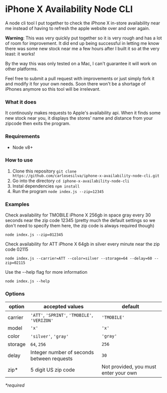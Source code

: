 # iPhone X Availability Node CLI

A node cli tool I put together to check the iPhone X in-store availability near me instead of having to refresh the apple website over and over again.

**Warning**: This was very quickly put together so it is very rough and has a lot of room for improvement. It did end up being successful in letting me know there was some new stock near me a few hours after I built it so at the very least: it works!

By the way this was only tested on a Mac, I can't guarantee it will work on other platforms.

Feel free to submit a pull request with improvements or just simply fork it and modify it for your own needs. Soon there won't be a shortage of iPhones anymore so this tool will be irrelevant.

### What it does
It continously makes requests to Apple's availability api. When it finds some new stock near you, it displays the stores' name and distance from your zipcode then exits the program.

### Requirements
- Node v8+

### How to use

1. Clone this repository `git clone https://github.com/carlosesilva/iphone-x-availability-node-cli.git`
1. Go into the directory `cd iphone-x-availability-node-cli`
1. Instal dependencies `npm install`
1. Run the program `node index.js --zip=12345`

### Examples

Check availability for TMOBILE iPhone X 256gb in space gray every 30 seconds near the zip code 12345 (pretty much the default settings so we don't need to specify them here, the zip code is always required though)
```
node index.js --zip=012345
```

Check availability for ATT iPhone X 64gb in silver every minute near the zip code 02115
```
node index.js --carrier=ATT --color=silver --storage=64 --delay=60 --zip=02115
```

Use the --help flag for more information
```
node index.js --help
```

### Options
| option  | accepted values                               | default                               |
| ------- | --------------------------------------------- | ------------------------------------- |
| carrier | `'ATT'`, `'SPRINT'`, `'TMOBILE'`, `'VERIZON'` | `'TMOBILE'`                           |
| model   | `'x'`                                         | `'x'`                                 |
| color   | `'silver'`, `'gray'`                          | `'gray'`                              |
| storage | `64`, `256`                                   | `256`                                 |
| delay   | Integer number of seconds between requests    | `30`                                  |
| zip*    | 5 digit US zip code                           | Not provided, you must enter your own |

*\*required*

